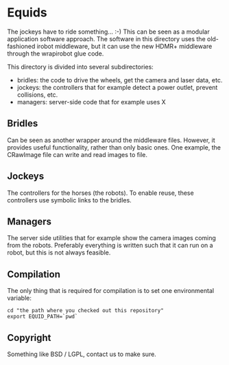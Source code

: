 # Equids

The jockeys have to ride something... :-) This can be seen as a modular application software approach. The software in this directory uses the old-fashioned irobot middleware, but it can use the new HDMR+ middleware through the wrapirobot glue code.

This directory is divided into several subdirectories:

- bridles: the code to drive the wheels, get the camera and laser data, etc.
- jockeys: the controllers that for example detect a power outlet, prevent collisions, etc.
- managers: server-side code that for example uses X

## Bridles

Can be seen as another wrapper around the middleware files. However, it provides useful functionality, rather than only basic ones. One example, the CRawImage file can write and read images to file.

## Jockeys

The controllers for the horses (the robots). To enable reuse, these controllers use symbolic links to the bridles.

## Managers

The server side utilities that for example show the camera images coming from the robots. Preferably everything is written such that it can run on a robot, but this is not always feasible.

## Compilation 

The only thing that is required for compilation is to set one environmental variable:

    cd "the path where you checked out this repository"
    export EQUID_PATH=`pwd`

## Copyright

Something like BSD / LGPL, contact us to make sure.
